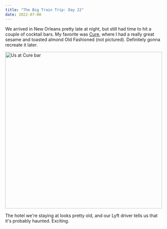 ```yaml
---
title: "The Big Train Trip: Day 22"
date: 2022-07-08
---
```


We arrived in New Orleans pretty late at night, but still had time to hit a couple of cocktail bars. My favorite was [Cure](https://www.curenola.com/), where I had a really great sesame and toasted almond Old Fashioned (not pictured). Definitely gonna recreate it later.

<img src="/github-pages-with-jekyll/docs/assets/images/day22_cure.jpg" alt="Us at Cure bar" width="500"/>

The hotel we're staying at looks pretty old, and our Lyft driver tells us that it's probably haunted. Exciting.
